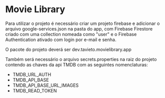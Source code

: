 # Movie Library

Para utilizar o projeto é necessário criar um projeto firebase e adicionar o arquivo google-services.json na pasta do app, com Firebase Firestore criado com uma collection nomeada como "user" e o Firebase Authentication ativado com login por e-mail e senha.

O pacote do projeto deverá ser dev.tavieto.movielibrary.app

Também será necessário o arquivo secrets.properties na raiz do projeto contendo as chaves da api TMDB com as seguintes nomenclaturas:

<ul>
  <li>TMDB_URL_AUTH</li>
<li>TMDB_API_BASE</li>
<li>TMDB_API_BASE_URL_IMAGES</li>
<li>TMDB_READ_TOKEN</li>
</ul>
